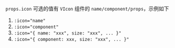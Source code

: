`props.icon` 可选的值有 `VIcon` 组件的 `name/component/props`，示例如下

1. `:icon="name"`
2. `:icon="component"`
3. `:icon="{ name: "xxx", size: "xxx", ... }"`
4. `:icon="{ component: xxx, size: "xxx", ... }"`
